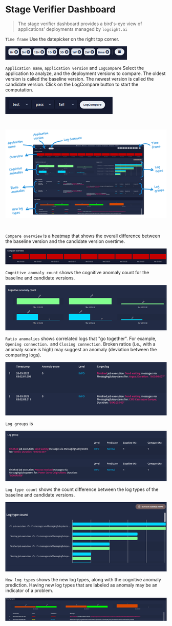 # Stage Verifier Dashboard

> The stage verifier dashboard provides a bird's-eye view of applications' deployments managed by `logsight.ai`

`Time frame` Use the datepicker on the right top corner.

![Log compare select timeframe](../assets/images/log_compare_select_timeframe.png)


`Application name`, `application version` and `LogCompare` Select the application to analyze, and the deployment versions to compare. 
The oldest version is called the baseline version.
The newest version is called the candidate version.
Click on the LogCompare button to start the computation.

![Log compare select version](../assets/images/log_compare_select_version.png)


<br>

![Logs](./dashboard.png ':size=1200')

<br>


`Compare overview` is a heatmap that shows the overall difference between the baseline version and the candidate version overtime.

![log compare cognitive anomaly](../assets/images/log_compare_overview.png ':size=900')


`Cognitive anomaly count` shows the cognitive anomaly count for the baseline and candidate versions.

![log compare cognitive anomaly](../assets/images/log_compare_cognitive_anomaly.png)


`Ratio anomalies` shows correlated logs that "go together".
For example, `Opening connection.` and `Closing connection`.
Broken ratios (i.e., with a anomaly score is high) may suggest an anomaly (deviation between the comparing logs).

![Log compare ratio](../assets/images/log_compare_ratio.png)



`Log groups` is

![Log compare log group](../assets/images/log_compare_log_group.png)



`Log type count` shows the count difference between the log types of the baseline and candidate versions.

![Log compare log type](../assets/images/log_compare_log_type.png)


`New log types` shows the new log types, along with the cognitive anomaly prediction. 
Having new log types that are labeled as anomaly may be an indicator of a problem.

![Log compare new log types](../assets/images/log_compare_new_log_types.png)

